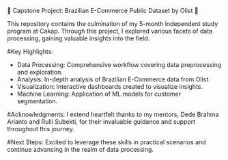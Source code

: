 🎉 Capstone Project: Brazilian E-Commerce Public Dataset by Olist 🎉

This repository contains the culmination of my 5-month independent study program at Cakap. Through this project, I explored various facets of data processing, gaining valuable insights into the field.

#Key Highlights:
- Data Processing: Comprehensive workflow covering data preprocessing and exploration.
- Analysis: In-depth analysis of Brazilian E-Commerce data from Olist.
- Visualization: Interactive dashboards created to visualize insights.
- Machine Learning: Application of ML models for customer segmentation.

#Acknowledgments:
I extend heartfelt thanks to my mentors, Dede Brahma Arianto and Rulli Subekti, for their invaluable guidance and support throughout this journey.

#Next Steps:
Excited to leverage these skills in practical scenarios and continue advancing in the realm of data processing.
